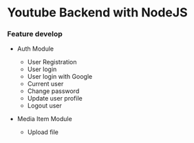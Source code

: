 # Youtube Backend with NodeJS

### Feature develop

-   Auth Module

    -   User Registration
    -   User login
    -   User login with Google
    -   Current user
    -   Change password
    -   Update user profile
    -   Logout user

-   Media Item Module
    -   Upload file
